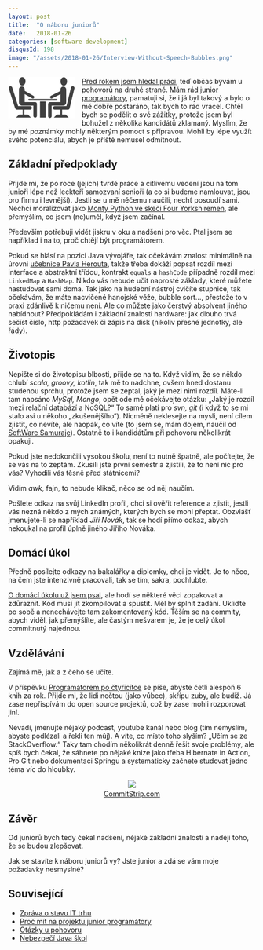 ```yaml
---
layout: post
title:  "O náboru juniorů"
date:   2018-01-26
categories: [software development]
disqusId: 198
image: "/assets/2018-01-26/Interview-Without-Speech-Bubbles.png"
---
```


<div style="float: left; margin: 0 1em 1em 0; text-align: center;"><img src="/assets/2018-01-26/Interview-Without-Speech-Bubbles.png" /></div>

[Před rokem jsem hledal práci](https://blog.zvestov.cz/software%20development/2016/10/17/zprava-o-stavu-IT-trhu.html), teď občas bývám u pohovorů na druhé straně. [Mám rád junior programátory](https://blog.zvestov.cz/software%20development/2013/01/07/proc-mit-na-projektu-junior-programatory.html), pamatuji si, že i já byl takový a bylo o mě dobře postaráno, tak bych to rád vracel. Chtěl bych se podělit o své zážitky, protože jsem byl bohužel z několika kandidátů zklamaný. Myslím, že by mé poznámky mohly některým pomoct s přípravou. Mohli by lépe využít svého potenciálu, abych je příště nemusel odmítnout.

<!--more-->

## Základní předpoklady

Přijde mi, že po roce (jejich) tvrdé práce a citlivému vedení jsou na tom junioři lépe než leckteří samozvaní senioři (a co si budeme namlouvat, jsou pro firmu i levnější). Jestli se u mě něčemu naučili, nechť posoudí sami. Nechci moralizovat jako [Monty Python ve skeči Four Yorkshiremen](https://www.youtube.com/watch?v=oSJF0F3PlwY), ale přemýšlím, co jsem (ne)uměl, když jsem začínal.

Především potřebuji vidět jiskru v oku a nadšení pro věc. Ptal jsem se například i na to, proč chtějí být programátorem.

Pokud se hlásí na pozici Java vývojáře, tak očekávám znalost minimálně na úrovni [učebnice Pavla Herouta](https://www.goodreads.com/book/show/10097483-u-ebnice-jazyka-java), takže třeba dokáží popsat rozdíl mezi interface a abstraktní třídou, kontrakt `equals` a `hashCode` případně rozdíl mezi `LinkedMap` a `HashMap`. Nikdo vás nebude učit naprosté základy, které můžete nastudovat sami doma. Tak jako na hudební nástroj cvičíte stupnice, tak očekávám, že máte nacvičené hanojské věže, bubble sort..., přestože to v praxi zdánlivě k ničemu není. Ale co můžete jako čerstvý absolvent jiného nabídnout? Předpokládám i základní znalosti hardware: jak dlouho trvá sečíst číslo, http požadavek či zápis na disk (nikoliv přesné jednotky, ale řády).

## Životopis

Nepište si do životopisu blbosti, přijde se na to. Když vidím, že se někdo chlubí *scala, groovy, kotlin*, tak mě to nadchne, ovšem hned dostanu studenou sprchu, protože jsem se zeptal, jaký je mezi nimi rozdíl. Máte-li tam napsáno *MySql, Mongo*, opět ode mě očekávejte otázku: „Jaký je rozdíl mezi relační databází a NoSQL?“ To samé platí pro *svn, git* (i když to se mi stalo asi u někoho „zkušenějšího“). Nicméně neklesejte na mysli, není cílem zjistit, co nevíte, ale naopak, co víte (to jsem se, mám dojem, naučil od [SoftWare Samuraje](http://www.sw-samuraj.cz/)). Ostatně to i kandidátům při pohovoru několikrát opakuji.

Pokud jste nedokončili vysokou školu, není to nutně špatně, ale počítejte, že se vás na to zeptám. Zkusili jste první semestr a zjistili, že to není nic pro vás? Vyhodili vás těsně před státnicemi?

Vidím *awk*, fajn, to nebude klikač, něco se od něj naučím.

Pošlete odkaz na svůj LinkedIn profil, chci si ověřit reference a zjistit, jestli vás nezná někdo z mých známých, kterých bych se mohl přeptat. Obzvlášť jmenujete-li se například *Jiří Novák*, tak se hodí přímo odkaz, abych nekoukal na profil úplně jiného Jiřího Nováka.

## Domácí úkol

Předně posílejte odkazy na bakalářky a diplomky, chci je vidět. Je to něco, na čem jste intenzivně pracovali, tak se tím, sakra, pochlubte.

[O domácí úkolu už jsem psal](https://blog.zvestov.cz/software%20development/2016/10/17/zprava-o-stavu-it-trhu#domácí-úkoly), ale hodí se některé věci zopakovat a zdůraznit. Kód musí jít zkompilovat a spustit. Měl by splnit zadání. Ukliďte po sobě a nenechávejte tam zakomentovaný kód. Těším se na commity, abych viděl, jak přemýšlíte, ale častým nešvarem je, že je celý úkol commitnutý najednou.

## Vzdělávání

Zajímá mě, jak a z čeho se učíte.

V příspěvku [Programátorem po čtyřicítce](https://blog.zvestov.cz/software%20development/2016/05/26/programatorem-po-ctyricitce.html#4-nepřestávejte-se-učit) se píše, abyste četli alespoň 6 knih za rok. Přijde mi, že lidi nečtou (jako vůbec), skřípu zuby, ale budiž. Já zase nepřispívám do open source projektů, což by zase mohli rozporovat jiní.

Nevadí, jmenujte nějaký podcast, youtube kanál nebo blog (tím nemyslím, abyste podlézali a řekli ten můj). A víte, co místo toho slyším? „Učím se ze StackOverflow.“ Taky tam chodím několikrát denně řešit svoje problémy, ale spíš bych čekal, že sáhnete po nějaké knize jako třeba Hibernate in Action, Pro Git nebo dokumentaci Springu a systematicky začnete studovat jedno téma víc do hloubky.

<div style="text-align: center;">
<a href="http://www.commitstrip.com/en/2017/12/08/stack-overflow-patchwork"><img src="https://www.commitstrip.com/wp-content/uploads/2017/12/Strip-Construire-avec-les-questions-650-finalenglishV2.jpg" style="width: auto; height: auto;max-width: 400px;" /></a><br/><a href="http://www.commitstrip.com/en/2017/12/08/stack-overflow-patchwork">CommitStrip.com</a>
</div>

## Závěr

Od juniorů bych tedy čekal nadšení, nějaké základní znalosti a naději toho, že se budou zlepšovat.

Jak se stavíte k náboru juniorů vy? Jste junior a zdá se vám moje požadavky nesmyslné?

## Související

* [Zpráva o stavu IT trhu](https://blog.zvestov.cz/software%20development/2016/10/17/zprava-o-stavu-IT-trhu.html)
* [Proč mít na projektu junior programátory](https://blog.zvestov.cz/software%20development/2013/01/07/proc-mit-na-projektu-junior-programatory.html)
* [Otázky u pohovoru](https://blog.zvestov.cz/software%20development/2012/11/14/otazky-u-pohovoru.html)
* [Nebezpečí Java škol](https://blog.zvestov.cz/software%20development/2015/05/27/nebezpeci-java-skol.html)
